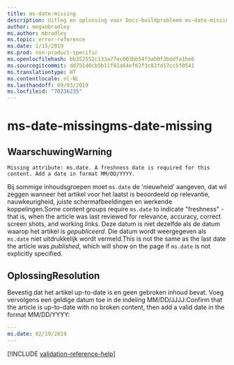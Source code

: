 ```yaml
---
title: ms-date-missing
description: Uitleg en oplossing voor Docs-buildprobleem ms-date-missing
author: meganbradley
ms.author: mbradley
ms.topic: error-reference
ms.date: 1/15/2019
ms.prod: non-product-specific
ms.openlocfilehash: bb352552c133a77ec003bb54f3ab0f3bddfa1be6
ms.sourcegitcommit: dd751d0cb5b11f81a64ef62f3c83fd17cc5f0541
ms.translationtype: HT
ms.contentlocale: nl-NL
ms.lasthandoff: 09/03/2019
ms.locfileid: "70236235"
---
```

# <a name="ms-date-missing"></a><span data-ttu-id="2c14e-103">ms-date-missing</span><span class="sxs-lookup"><span data-stu-id="2c14e-103">ms-date-missing</span></span>

## <a name="warning"></a><span data-ttu-id="2c14e-104">Waarschuwing</span><span class="sxs-lookup"><span data-stu-id="2c14e-104">Warning</span></span>

`Missing attribute: ms.date. A freshness date is required for this content. Add a date in format MM/DD/YYYY.`

<span data-ttu-id="2c14e-105">Bij sommige inhoudsgroepen moet `ms.date` de 'nieuwheid' aangeven, dat wil zeggen wanneer het artikel voor het laatst is beoordeeld op relevantie, nauwkeurigheid, juiste schermafbeeldingen en werkende koppelingen.</span><span class="sxs-lookup"><span data-stu-id="2c14e-105">Some content groups require `ms.date` to indicate "freshness" - that is, when the article was last reviewed for relevance, accuracy, correct screen shots, and working links.</span></span> <span data-ttu-id="2c14e-106">Deze datum is niet dezelfde als de datum waarop het artikel is *gepubliceerd*. Die datum wordt weergegeven als `ms.date` niet uitdrukkelijk wordt vermeld.</span><span class="sxs-lookup"><span data-stu-id="2c14e-106">This is not the same as the last date the article was *published*, which will show on the page if `ms.date` is not explicitly specified.</span></span>

## <a name="resolution"></a><span data-ttu-id="2c14e-107">Oplossing</span><span class="sxs-lookup"><span data-stu-id="2c14e-107">Resolution</span></span>

<span data-ttu-id="2c14e-108">Bevestig dat het artikel up-to-date is en geen gebroken inhoud bevat. Voeg vervolgens een geldige datum toe in de indeling MM/DD/JJJJ:</span><span class="sxs-lookup"><span data-stu-id="2c14e-108">Confirm that the article is up-to-date with no broken content, then add a valid date in the format MM/DD/YYYY:</span></span>

```yml
---
ms.date: 02/19/2019
---
```

<!--make sure to add this file to your includes folder and verify the path-->
[!INCLUDE [validation-reference-help](includes/validation-reference-help.md)]
